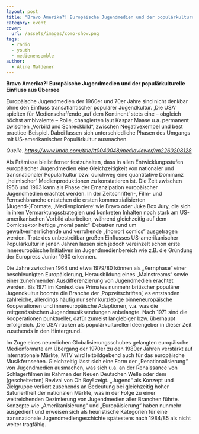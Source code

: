 ```yaml
---
layout: post
title: "Bravo Amerika?! Europäische Jugendmedien und der populärkulturelle Einfluss aus Übersee"
category: event
cover:
  url: /assets/images/como-show.png
tags:
  - radio
  - youth
  - medienensemble
author:
  - Aline Maldener
---
```


**Bravo Amerika?! Europäische Jugendmedien und der populärkulturelle Einfluss aus Übersee**

Europäische Jugendmedien der 1960er und 70er Jahre sind nicht denkbar ohne den Einfluss transatlantischer populärer Jugendkultur. ‚Die USA‘ spielten für Medienschaffende ‚auf dem Kontinent‘ stets eine – obgleich höchst ambivalente – Rolle, changierten laut Kaspar Maase u.a. permanent zwischen „Vorbild und Schreckbild“, zwischen Negativexempel und best practice-Beispiel. Dabei lassen sich unterschiedliche Phasen des Umgangs mit US-amerikanischer Populärkultur ausmachen.

<!-- more -->
*Quelle. https://www.imdb.com/title/tt0040048/mediaviewer/rm2260208128*

Als Prämisse bleibt ferner festzuhalten, dass in allen Entwicklungsstufen europäischer Jugendmedien eine Gleichzeitigkeit von nationaler und transnationaler Populärkultur bzw. durchweg eine quantitative Dominanz „heimischer“ Medienproduktionen zu konstatieren ist. 
Die Zeit zwischen 1956 und 1963 kann als Phase der Emanzipation europäischer Jugendmedien erachtet werden. In der Zeitschriften-, Film- und Fernsehbranche entstehen die ersten kommerzialisierten (Jugend-)Formate, ‚Medienpioniere‘ wie Bravo oder Juke Box Jury, die sich in ihren Vermarktungsstrategien und konkreten Inhalten noch stark am US-amerikanischen Vorbild abarbeiten, während gleichzeitig auf dem Comicsektor heftige „moral panic“-Debatten rund um gewaltverherrlichende und verrohende „(horror) comics“ ausgetragen werden. Trotz des unbestreitbar großen Einflusses US-amerikanischer Populärkultur in jenen Jahren lassen sich jedoch vereinzelt schon erste innereuropäische Initiativen im Jugendmedienbereich wie z.B. die Gründung der Europress Junior 1960 erkennen. 


Die Jahre zwischen 1964 und etwa 1979/80 können als „Kernphase“ einer beschleunigten Europäisierung, Herausbildung eines „Mainstreams“ sowie einer zunehmenden Ausdifferenzierung von Jugendmedien erachtet werden. Bis 1971 im Kontext des Primates nunmehr britischer populärer Jugendkultur boomte die Branche der ‚Popzeitschriften‘, es entstanden zahlreiche, allerdings häufig nur sehr kurzlebige binneneuropäische Kooperationen und innereuropäische Adaptionen, v.a. was die zeitgenössischen Jugendmusiksendungen anbelangte. Nach 1971 sind die Kooperationen punktueller, dafür zumeist langlebiger bzw. überhaupt erfolgreich. ‚Die USA‘ rücken als populärkultureller Ideengeber in dieser Zeit zusehends in den Hintergrund. 


Im Zuge eines neuerlichen Globalisierungsschubes gelangten europäische Medienformate am Übergang der 1970er zu den 1980er Jahren verstärkt auf internationale Märkte, MTV wird leitbildgebend auch für das europäische Musikfernsehen. Gleichzeitig lässt sich eine Form der „Renationalisierung“ von Jugendmedien ausmachen, was sich u.a. an der Renaissance von Schlagerfilmen im Rahmen der Neuen Deutschen Welle oder dem (gescheiterten) Revival von Oh Boy! zeigt. „Jugend“ als Konzept und Zielgruppe verliert zusehends an Bedeutung bei gleichzeitig hoher Saturiertheit der nationalen Märkte, was in der Folge zu einer weitreichenden Dezimierung von Jugendmedien aller Branchen führte. Konzepte wie „Amerikanisierung“ und „Europäisierung“ haben nunmehr ausgedient und erweisen sich als heuristische Kategorien für eine transnationale Jugendmediengeschichte spätestens nach 1984/85 als nicht weiter tragfähig. 
